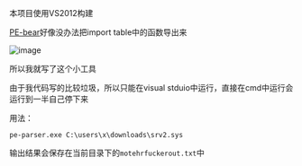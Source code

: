 本项目使用VS2012构建

[PE-bear](https://github.com/hasherezade/pe-bear-releases)好像没办法把import table中的函数导出来

![image](https://user-images.githubusercontent.com/106856146/171994056-102b6834-f6ce-4957-a27d-530f2c126f14.png)

所以我就写了这个小工具

由于我代码写的比较垃圾，所以只能在visual stduio中运行，直接在cmd中运行会运行到一半自己停下来

用法：
```
pe-parser.exe C:\users\x\downloads\srv2.sys
```

输出结果会保存在当前目录下的`motehrfuckerout.txt`中
